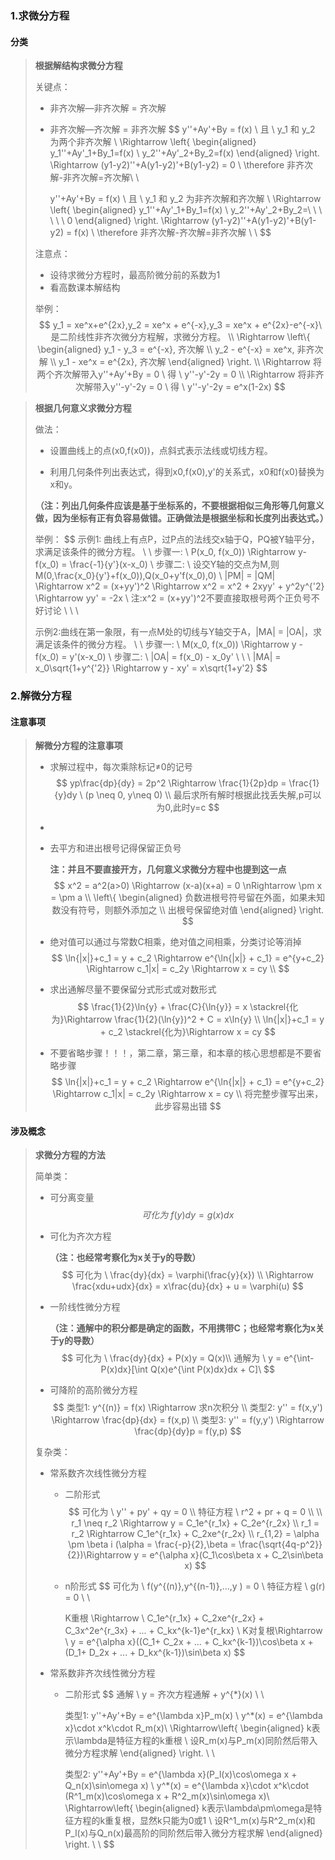 ### 1.求微分方程

#### 分类

> **根据解结构求微分方程**
>
> 关键点：
>
> * 非齐次解—非齐次解 = 齐次解
>
> * 非齐次解—齐次解 = 非齐次解
>   $$
>   y''+Ay'+By = f(x) \ 且 \ y_1 和 y_2 为两个非齐次解 \\
>   \Rightarrow \left\{
>   \begin{aligned}
>   y_1''+Ay'_1+By_1=f(x) \\
>   y_2''+Ay'_2+By_2=f(x)
>   \end{aligned}
>   \right. \Rightarrow (y1-y2)''+A(y1-y2)'+B(y1-y2) = 0 \\
>   \therefore 非齐次解-非齐次解=齐次解\\ \\
>   
>   y''+Ay'+By = f(x) \ 且 \ y_1 和 y_2 为非齐次解和齐次解 \\
>   \Rightarrow \left\{
>   \begin{aligned}
>   y_1''+Ay'_1+By_1=f(x) \\
>   y_2''+Ay'_2+By_2=\  \ \  \ \ \ 0
>   \end{aligned}
>   \right. \Rightarrow (y1-y2)''+A(y1-y2)'+B(y1-y2) = f(x) \\ 
>   \therefore 非齐次解-齐次解=非齐次解 \\ \\
>   $$
>
> 注意点：
>
> * 设待求微分方程时，最高阶微分前的系数为1
> * 看高数课本解结构
>
> 
>
> 举例：
> $$
> y_1 = xe^x+e^{2x},y_2 = xe^x + e^{-x},y_3 = xe^x + e^{2x}-e^{-x}\ 是二阶线性非齐次微分方程解，求微分方程。 \\
> \Rightarrow \left\{
> \begin{aligned}
> y_1 - y_3 = e^{-x}, 齐次解 \\
> y_2 - e^{-x} = xe^x, 非齐次解 \\
> y_1 - xe^x = e^{2x}, 齐次解
> \end{aligned}
> \right. \\ 
> \Rightarrow 将两个齐次解带入y''+Ay'+By = 0 \ 得 \ y''-y'-2y = 0 \\
> \Rightarrow 将非齐次解带入y''-y'-2y = 0 \ 得 \ y''-y'-2y = e^x(1-2x)
> $$



> **根据几何意义求微分方程**
>
> 做法：
>
> * 设置曲线上的点(x0,f(x0))，点斜式表示法线或切线方程。
>
> * 利用几何条件列出表达式，得到x0,f(x0),y'的关系式，x0和f(x0)替换为x和y。
>
> **（注：列出几何条件应该是基于坐标系的，不要根据相似三角形等几何意义做，因为坐标有正有负容易做错。正确做法是根据坐标和长度列出表达式。）**
>
> 举例：
> $$
> 示例1: 曲线上有点P，过P点的法线交x轴于Q，PQ被Y轴平分，求满足该条件的微分方程。 \\ \\
> 步骤一: \\ P(x_0, f(x_0)) \Rightarrow y-f(x_0) = \frac{-1}{y'}(x-x_0) \\
> 步骤二: \\ 设交Y轴的交点为M,则M(0,\frac{x_0}{y'}+f(x_0)),Q(x_0+y'f(x_0),0) \\
> |PM| = |QM| \Rightarrow x^2 = (x+yy')^2 \Rightarrow x^2 = x^2 + 2xyy' + y^2y^{'2} \Rightarrow yy' = -2x \\
> 注:x^2 = (x+yy')^2不要直接取根号两个正负号不好讨论 \\ \\ \\
> 
> 示例2:曲线在第一象限，有一点M处的切线与Y轴交于A，|MA| = |OA|，求满足该条件的微分方程。 \\ \\
> 步骤一: \\
> M(x_0, f(x_0)) \Rightarrow y - f(x_0) = y'(x-x_0) \\
> 步骤二: \\
> |OA| = f(x_0) - x_0y' \ \ \ |MA| = x_0\sqrt{1+y^{'2}} \Rightarrow y - xy' = x\sqrt{1+y'2}
> $$



### 2.解微分方程

#### 注意事项

> **解微分方程的注意事项**
>
> * 求解过程中，每次乘除标记≠0的记号
>   $$
>   yp\frac{dp}{dy} = 2p^2 \Rightarrow \frac{1}{2p}dp = \frac{1}{y}dy \ (p \neq 0, y\neq 0) \\
>   最后求所有解时根据此找丢失解,p可以为0,此时y=c
>   $$
>
> * 
>
> * 去平方和进出根号记得保留正负号
>
>   **注：并且不要直接开方，几何意义求微分方程中也提到这一点**
>   $$
>   x^2 = a^2(a>0) \Rightarrow (x-a)(x+a) = 0 \nRightarrow \pm x = \pm a \\
>   \left\{
>   \begin{aligned}
>   负数进根号符号留在外面，如果未知数没有符号，则额外添加之 \\
>   出根号保留绝对值 
>   \end{aligned}
>   \right.
>   $$
>   
>
> * 绝对值可以通过与常数C相乘，绝对值之间相乘，分类讨论等消掉
>   $$
>   \ln{|x|}+c_1 = y + c_2 \Rightarrow e^{\ln{|x|} + c_1} = e^{y+c_2} \Rightarrow c_1|x| = c_2y \Rightarrow x = cy \\
>   $$
>
> * 求出通解尽量不要保留分式形式或对数形式
>   $$
>   \frac{1}{2}\ln{y} + \frac{C}{\ln{y}} = x \stackrel{化为}\Rightarrow \frac{1}{2}(\ln{y})^2 + C = x\ln{y} \\
>   \ln{|x|}+c_1 = y + c_2  \stackrel{化为}\Rightarrow x = cy 
>   $$
>
> * 不要省略步骤！！！，第二章，第三章，和本章的核心思想都是不要省略步骤
>   $$
>   \ln{|x|}+c_1 = y + c_2 \Rightarrow e^{\ln{|x|} + c_1} = e^{y+c_2} \Rightarrow c_1|x| = c_2y \Rightarrow x = cy \\ 
>   将完整步骤写出来，此步容易出错
>   $$



#### 涉及概念

> **求微分方程的方法**
>
> 简单类：
>
> * 可分离变量
>   $$
>   可化为 \ f(y)dy = g(x)dx
>   $$
>
> * 可化为齐次方程
>
>   **（注：也经常考察化为x关于y的导数）**
>   $$
>   可化为 \ \frac{dy}{dx} = \varphi(\frac{y}{x}) \\
>   \Rightarrow \frac{xdu+udx}{dx} = x\frac{du}{dx} + u  = \varphi(u)
>   $$
>
> * 一阶线性微分方程
>
>   **（注：通解中的积分都是确定的函数，不用携带C；也经常考察化为x关于y的导数）**
>   $$
>   可化为 \ \frac{dy}{dx} + P(x)y = Q(x)\\
>   通解为 \ y = e^{\int-P(x)dx}[\int Q(x)e^{\int P(x)dx}dx + C]\
>   $$
>
> * 可降阶的高阶微分方程
>   $$
>   类型1: y^{(n)} = f(x) \Rightarrow 求n次积分 \\
>   类型2: y'' = f(x,y') \Rightarrow \frac{dp}{dx} = f(x,p) \\
>   类型3: y'' = f(y,y') \Rightarrow \frac{dp}{dy}p = f(y,p)
>   $$
>
> 复杂类：
>
> * 常系数齐次线性微分方程
>
>   * 二阶形式
>     $$
>     可化为 \ y'' + py' + qy = 0 \\
>     特征方程 \ r^2 + pr + q = 0 \\ \\
>     r_1 \neq r_2 \Rightarrow y = C_1e^{r_1x} + C_2e^{r_2x} \\
>     r_1 = r_2 \Rightarrow C_1e^{r_1x} + C_2xe^{r_2x} \\ 
>     r_{1,2} = \alpha \pm \beta i (\alpha = \frac{-p}{2},\beta = \frac{\sqrt{4q-p^2}}{2})\Rightarrow y = e^{\alpha x}(C_1\cos\beta x + C_2\sin\beta x)
>     $$
>
>   * n阶形式
>     $$
>     可化为 \ f(y^{(n)},y^{(n-1)},...,y ) = 0 \\
>     特征方程 \ g(r) = 0 \\ \\
>     
>     K重根 \Rightarrow \\ C_1e^{r_1x} + C_2xe^{r_2x} + C_3x^2e^{r_3x} + ... + C_kx^{k-1}e^{r_kx} \\ 
>     K对复根\Rightarrow \\ y = e^{\alpha x}((C_1+ C_2x + ... + C_kx^{k-1})\cos\beta x + (D_1+ D_2x + ... + D_kx^{k-1})\sin\beta x)
>     $$
>
> * 常系数非齐次线性微分方程
>
>   * 二阶形式
>     $$
>     通解 \ y = 齐次方程通解 + y^{*}(x) \\ \\
>     
>     类型1: y''+Ay'+By = e^{\lambda x}P_m(x) \\
>     y^*(x) = e^{\lambda x}\cdot x^k\cdot R_m(x)\\
>     \Rightarrow\left\{
>     \begin{aligned}
>     k表示\lambda是特征方程的k重根 \\ 
>     设R_m(x)与P_m(x)同阶然后带入微分方程求解
>     \end{aligned}
>     \right. \\ \\
>     
>     类型2:  y''+Ay'+By = e^{\lambda x}(P_l(x)\cos\omega x + Q_n(x)\sin\omega x) \\ y^*(x) = e^{\lambda x}\cdot x^k\cdot (R^1_m(x)\cos\omega x + R^2_m(x)\sin\omega x)\\
>     \Rightarrow\left\{
>     \begin{aligned}
>     k表示\lambda\pm\omega是特征方程的k重复根，显然k只能为0或1 \\ 
>     设R^1_m(x)与R^2_m(x)和P_l(x)与Q_n(x)最高阶的同阶然后带入微分方程求解
>     \end{aligned}
>     \right. \\ \\
>     $$

